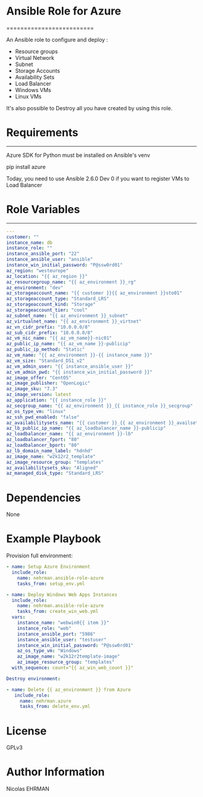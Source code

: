 # Ansible Role for Azure
=========================

An Ansible role to configure and deploy :
  - Resource groups
  - Virtual Network
  - Subnet
  - Storage Accounts
  - Availability Sets
  - Load Balancer
  - Windows VMs
  - Linux VMs

It's also possible to Destroy all you have created by using this role.

# Requirements
--------------

Azure SDK for Python must be installed on Ansible's venv

pip install azure

Today, you need to use Ansible 2.6.0 Dev 0 if you want to register VMs to Load Balancer

# Role Variables
--------------
```YAML
---
customer: ""
instance_name: db
instance_role: ""
instance_ansible_port: "22"
instance_ansible_user: "ansible"
instance_win_initial_password: "P@ssw0rd01"
az_region: "westeurope"
az_location: "{{ az_region }}"
az_resourcegroup_name: "{{ az_environment }}_rg"
az_environment: "dev"
az_storageaccount_name: "{{ customer }}{{ az_environment }}sto01"
az_storageaccount_type: "Standard_LRS"
az_storageaccount_kind: "Storage"
az_storageaccount_tier: "cool"
az_subnet_name: "{{ az_environment }}_subnet"
az_virtualnet_name: "{{ az_environment }}_virtnet"
az_vn_cidr_prefix: "10.0.0.0/8"
az_sub_cidr_prefix: "10.0.0.0/8"
az_vm_nic_name: "{{ az_vm_name}}-nic01"
az_public_ip_name: "{{ az_vm_name }}-publicip"
az_public_ip_method: "Static"
az_vm_name: "{{ az_environment }}-{{ instance_name }}"
az_vm_size: "Standard_DS1_v2"
az_vm_admin_user: "{{ instance_ansible_user }}"
az_vm_admin_pwd: "{{ instance_win_initial_password }}"
az_image_offer: "CentOS"
az_image_publisher: "OpenLogic"
az_image_sku: "7.3"
az_image_version: latest
az_application: "{{ instance_role }}"
az_secgroup_name: "{{ az_environment }}_{{ instance_role }}_secgroup"
az_os_type_vm: "linux"
az_ssh_pwd_enabled: "false"
az_availabilitysets_name: "{{ customer }}_{{ az_environment }}_availsets"
az_lb_public_ip_name: "{{ az_loadbalancer_name }}-publicip"
az_loadbalancer_name: "{{ az_environment }}-lb"
az_loadbalancer_fport: "80"
az_loadbalancer_bport: "80"
az_lb_domain_name_label: "hdnhd"
az_image_name: "w2k12r2_template"
az_image_resource_group: "templates"
az_availabilitysets_sku: "Aligned"
az_managed_disk_type: "Standard_LRS"
```

# Dependencies

None

# Example Playbook

Provision full environment:
```YAML
- name: Setup Azure Environment
  include_role:
    name: nehrman.ansible-role-azure
    tasks_from: setup_env.yml

- name: Deploy Windows Web Apps Instances
  include_role:
    name: nehrman.ansible-role-azure
    tasks_from: create_win_web.yml
  vars:
    instance_name: "webwin0{{ item }}"
    instance_role: "web"
    instance_ansible_port: "5986"
    instance_ansible_user: "testuser"
    instance_win_initial_password: "P@ssw0rd01"
    az_os_type_vm: "Windows"
    az_image_name: "w2k12r2template-image"
    az_image_resource_group: "templates"
  with_sequence: count="{{ az_win_web_count }}"
```
```YAML
Destroy environment:

- name: Delete {{ az_environment }} from Azure
   include_role:
     name: nehrman.azure
     tasks_from: delete_env.yml
```
# License

GPLv3

# Author Information

Nicolas EHRMAN
